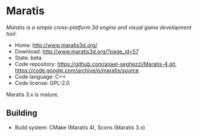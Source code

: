 # Maratis

_Maratis is a simple cross-platform 3d engine and visual game development tool._

- Home: http://www.maratis3d.org/
- Download: http://www.maratis3d.org/?page_id=57
- State: beta
- Code repository: https://github.com/anael-seghezzi/Maratis-4.git, https://code.google.com/archive/p/maratis/source
- Code language: C++
- Code license: GPL-2.0

Maratis 3.x is mature.

## Building

- Build system: CMake (Maratis 4), Scons (Maratis 3.x)
